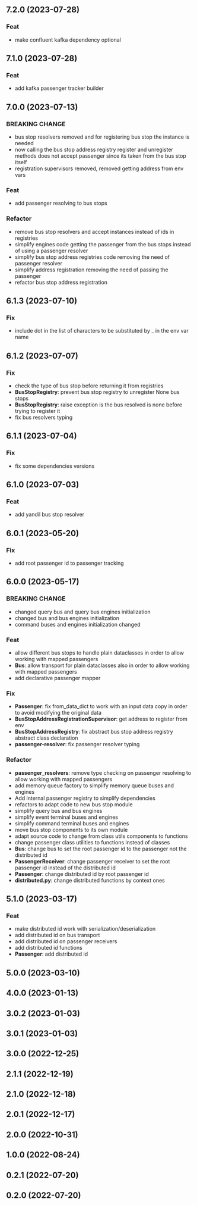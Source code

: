 ## 7.2.0 (2023-07-28)

### Feat

- make confluent kafka dependency optional

## 7.1.0 (2023-07-28)

### Feat

- add kafka passenger tracker builder

## 7.0.0 (2023-07-13)

### BREAKING CHANGE

- bus stop resolvers removed and for registering bus stop the instance is needed
- now calling the bus stop address registry register and unregister methods does not accept passenger since its taken from the bus stop itself
- registration supervisors removed, removed getting address from env vars

### Feat

- add passenger resolving to bus stops

### Refactor

- remove bus stop resolvers and accept instances instead of ids in registries
- simplify engines code getting the passenger from the bus stops instead of using a passenger resolver
- simplify bus stop address registries code removing the need of passenger resolver
- simplify address registration removing the need of passing the passenger
- refactor bus stop address registration

## 6.1.3 (2023-07-10)

### Fix

- include dot in the list of characters to be substituted by _ in the env var name

## 6.1.2 (2023-07-07)

### Fix

- check the type of bus stop before returning it from registries
- **BusStopRegistry**: prevent bus stop registry to unregister None bus stops
- **BusStopRegistry**: raise exception is the bus resolved is none before trying to register it
- fix bus resolvers typing

## 6.1.1 (2023-07-04)

### Fix

- fix some dependencies versions

## 6.1.0 (2023-07-03)

### Feat

- add yandil bus stop resolver

## 6.0.1 (2023-05-20)

### Fix

- add root passenger id to passenger tracking

## 6.0.0 (2023-05-17)

### BREAKING CHANGE

- changed query bus and query bus engines initialization
- changed bus and bus engines initialization
- command buses and engines initialization changed

### Feat

- allow different bus stops to handle plain dataclasses in order to allow working with mapped passengers
- **Bus**: allow transport for plain dataclasses also in order to allow working with mapped passengers
- add declarative passenger mapper

### Fix

- **Passenger**: fix from_data_dict to work with an input data copy in order to avoid modifying the original data
- **BusStopAddressRegistrationSupervisor**: get address to register from env
- **BusStopAddressRegistry**: fix abstract bus stop address registry abstract class declaration
- **passenger-resolver**: fix passenger resolver typing

### Refactor

- **passenger_resolvers**: remove type checking on passenger resolving to allow working with mapped passengers
- add memory queue factory to simplify memory queue buses and engines
- Add internal passenger registry to simplify dependencies
- refactors to adapt code to new  bus stop module
- simplify query bus and bus engines
- simplify event terminal buses and engines
- simplify command terminal buses and engines
- move bus stop components to its own module
- adapt source code to change from class utils components to functions
- change passenger class utilities to functions instead of classes
- **Bus**: change bus to set the root passenger id to the passenger not the distributed id
- **PassengerReceiver**: change passenger receiver to set the root passenger id instead of the distributed id
- **Passenger**: change distributed id by root passenger id
- **distributed.py**: change distributed functions by context ones

## 5.1.0 (2023-03-17)

### Feat

- make distributed id work with serialization/deserialization
- add distributed id on bus transport
- add distributed id on passenger receivers
- add distributed id functions
- **Passenger**: add distributed id

## 5.0.0 (2023-03-10)

## 4.0.0 (2023-01-13)

## 3.0.2 (2023-01-03)

## 3.0.1 (2023-01-03)

## 3.0.0 (2022-12-25)

## 2.1.1 (2022-12-19)

## 2.1.0 (2022-12-18)

## 2.0.1 (2022-12-17)

## 2.0.0 (2022-10-31)

## 1.0.0 (2022-08-24)

## 0.2.1 (2022-07-20)

## 0.2.0 (2022-07-20)
